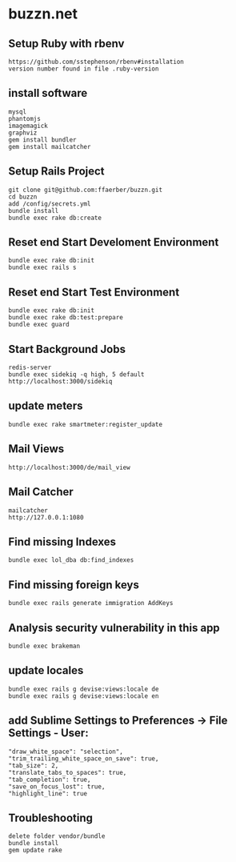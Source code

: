 # buzzn.net

## Setup Ruby with rbenv
    https://github.com/sstephenson/rbenv#installation
    version number found in file .ruby-version

## install software
    mysql
    phantomjs
    imagemagick
    graphviz
    gem install bundler
    gem install mailcatcher

## Setup Rails Project
    git clone git@github.com:ffaerber/buzzn.git
    cd buzzn
    add /config/secrets.yml
    bundle install
    bundle exec rake db:create

## Reset end Start Develoment Environment
    bundle exec rake db:init
    bundle exec rails s

## Reset end Start Test Environment
    bundle exec rake db:init
    bundle exec rake db:test:prepare
    bundle exec guard

## Start Background Jobs
    redis-server
    bundle exec sidekiq -q high, 5 default
    http://localhost:3000/sidekiq

## update meters
    bundle exec rake smartmeter:register_update

## Mail Views
    http://localhost:3000/de/mail_view

## Mail Catcher
    mailcatcher
    http://127.0.0.1:1080

## Find missing Indexes
    bundle exec lol_dba db:find_indexes

## Find missing foreign keys
    bundle exec rails generate immigration AddKeys

## Analysis security vulnerability in this app
    bundle exec brakeman

## update locales
    bundle exec rails g devise:views:locale de
    bundle exec rails g devise:views:locale en

## add Sublime Settings to Preferences -> File Settings - User:
    "draw_white_space": "selection",
    "trim_trailing_white_space_on_save": true,
    "tab_size": 2,
    "translate_tabs_to_spaces": true,
    "tab_completion": true,
    "save_on_focus_lost": true,
    "highlight_line": true

## Troubleshooting
    delete folder vendor/bundle
    bundle install
    gem update rake